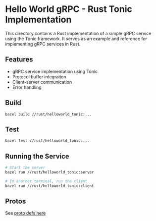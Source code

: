 # Hello World gRPC - Rust Tonic Implementation

This directory contains a Rust implementation of a simple gRPC service using the Tonic framework. It serves as an example and reference for implementing gRPC services in Rust.

## Features

- gRPC service implementation using Tonic
- Protocol buffer integration
- Client-server communication
- Error handling

## Build
```
bazel build //rust/helloworld_tonic:...
```

## Test

```bash
bazel test //rust/helloworld_tonic:...
```

## Running the Service

```bash
# Start the server
bazel run //rust/helloworld_tonic:server

# In another terminal, run the client
bazel run //rust/helloworld_tonic:client
```

## Protos
See [proto defs here](../../protos/example_service/helloworld.proto)

